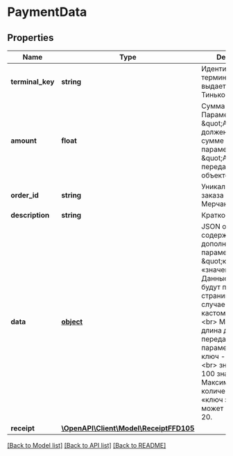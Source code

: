 # PaymentData

## Properties
Name | Type | Description | Notes
------------ | ------------- | ------------- | -------------
**terminal_key** | **string** | Идентификатор терминала, выдается Мерчанту Тинькофф Кассой | 
**amount** | **float** | Сумма в копейках. Параметр \&quot;Amount\&quot; должен быть равен сумме всех параметров \&quot;Amount\&quot;, переданных в объекте Items | 
**order_id** | **string** | Уникальный номер заказа в системе Мерчанта | [optional] 
**description** | **string** | Краткое описание | [optional] 
**data** | [**object**](.md) | JSON объект, содержащии дополнительные параметры в виде \&quot;ключ\&quot; - «значение». Данные параметры будут переданы на страницу оплаты (в случае ее кастомизации). &lt;br&gt; Максимальная длина для каждого передаваемого параметра! &lt;br&gt; ключ - 20 знаков; &lt;br&gt; значение - 100 знаков. &lt;br&gt; Максимальное количество пар «ключ значение» не может превышать 20. | [optional] 
**receipt** | [**\OpenAPI\Client\Model\ReceiptFFD105**](ReceiptFFD105.md) |  | [optional] 

[[Back to Model list]](../README.md#documentation-for-models) [[Back to API list]](../README.md#documentation-for-api-endpoints) [[Back to README]](../README.md)


